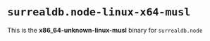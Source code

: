# `surrealdb.node-linux-x64-musl`

This is the **x86_64-unknown-linux-musl** binary for `surrealdb.node`

